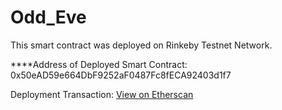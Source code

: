 # Odd_Eve
This smart contract was deployed on Rinkeby Testnet Network.

****Address of Deployed Smart Contract:
0x50eAD59e664DbF9252aF0487Fc8fECA92403d1f7

Deployment Transaction: [View on Etherscan](https://rinkeby.etherscan.io/tx/0x90ec0851c29e8a419cb0052e0bb82b793b1ad32a9a591bfe5da127521d6b63c4) 
